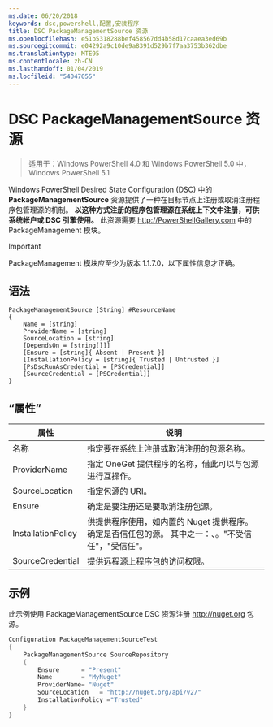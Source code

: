 ```yaml
---
ms.date: 06/20/2018
keywords: dsc,powershell,配置,安装程序
title: DSC PackageManagementSource 资源
ms.openlocfilehash: e51b5318288bef458567dd4b58d17caaea3ed69b
ms.sourcegitcommit: e04292a9c10de9a8391d529b7f7aa3753b362dbe
ms.translationtype: MTE95
ms.contentlocale: zh-CN
ms.lasthandoff: 01/04/2019
ms.locfileid: "54047055"
---
```

# <a name="dsc-packagemanagementsource-resource"></a>DSC PackageManagementSource 资源

> 适用于：Windows PowerShell 4.0 和 Windows PowerShell 5.0 中，Windows PowerShell 5.1

Windows PowerShell Desired State Configuration (DSC) 中的 **PackageManagementSource** 资源提供了一种在目标节点上注册或取消注册程序包管理源的机制。 **以这种方式注册的程序包管理源在系统上下文中注册，可供系统帐户或 DSC 引擎使用。** 此资源需要 http://PowerShellGallery.com 中的 PackageManagement 模块。

> [!IMPORTANT]
> PackageManagement 模块应至少为版本 1.1.7.0，以下属性信息才正确。

## <a name="syntax"></a>语法

```
PackageManagementSource [String] #ResourceName
{
    Name = [string]
    ProviderName = [string]
    SourceLocation = [string]
    [DependsOn = [string[]]]
    [Ensure = [string]{ Absent | Present }]
    [InstallationPolicy = [string]{ Trusted | Untrusted }]
    [PsDscRunAsCredential = [PSCredential]]
    [SourceCredential = [PSCredential]]
}
```

## <a name="properties"></a>“属性”

|  属性  |  说明   |
|---|---|
| 名称| 指定要在系统上注册或取消注册的包源名称。|
| ProviderName| 指定 OneGet 提供程序的名称，借此可以与包源进行互操作。|
| SourceLocation| 指定包源的 URI。|
| Ensure| 确定是要注册还是要取消注册包源。|
| InstallationPolicy| 供提供程序使用，如内置的 Nuget 提供程序。 确定是否信任包的源。 其中之一：、。"不受信任"，"受信任"。|
| SourceCredential| 提供远程源上程序包的访问权限。|

## <a name="example"></a>示例

此示例使用 PackageManagementSource DSC 资源注册 http://nuget.org 包源。

```powershell
Configuration PackageManagementSourceTest
{
    PackageManagementSource SourceRepository
    {
        Ensure      = "Present"
        Name        = "MyNuget"
        ProviderName= "Nuget"
        SourceLocation   = "http://nuget.org/api/v2/"
        InstallationPolicy ="Trusted"
    }
}
```